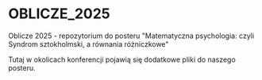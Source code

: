 # OBLICZE_2025
Oblicze 2025 - repozytorium do posteru "Matematyczna psychologia: czyli Syndrom sztokholmski, a równania różniczkowe"

Tutaj w okolicach konferencji pojawią się dodatkowe pliki do naszego posteru.
